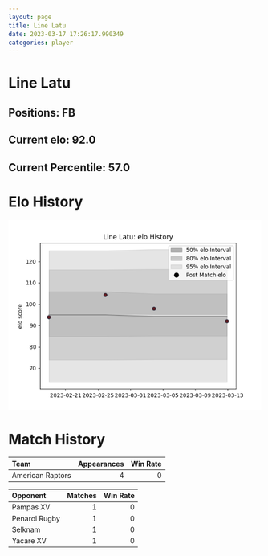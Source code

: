 ```yaml
---  
layout: page  
title: Line Latu  
date: 2023-03-17 17:26:17.990349  
categories: player  
---
```

# Line Latu

## Positions: FB

## Current elo: 92.0

## Current Percentile: 57.0

# Elo History


![elo history](history_LineLatu.png)
# Match History


| Team             |   Appearances |   Win Rate |
|:-----------------|--------------:|-----------:|
| American Raptors |             4 |          0 |

| Opponent      |   Matches |   Win Rate |
|:--------------|----------:|-----------:|
| Pampas XV     |         1 |          0 |
| Penarol Rugby |         1 |          0 |
| Selknam       |         1 |          0 |
| Yacare XV     |         1 |          0 |